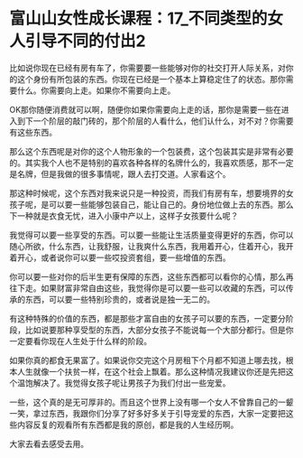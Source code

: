 # 富山山女性成长课程：17_不同类型的女人引导不同的付出2

比如说你现在已经有房有车了，你需要要一些能够对你的社交打开人际关系，对你的这个身份有所包装的东西。你现在已经是一个基本上算稳定住了的状态。那你需要什么。你需要向上走。如果你不需要向上走。

OK那你随便消费就可以啊，随便你如果你需要向上走的话，那你是需要一些在进入到下一个阶层的敲门砖的，那个阶层的人看什么，他们认什么，对不对？你需要有这些东西。

那么这个东西呢是对你的这个人物形象的一个包装费，这个包装其实是非常有必要的。其实我个人也不是特别的喜欢各种各样的名牌什么的，我喜欢质感，那不一定是名牌，但是我做的很多事情呢，跟人去打交道。人家看这个。

那这种时候呢，这个东西对我来说只是一种投资，而我们有房有车，想要境界的女孩子呢，是可以要一些能够包装自己，能让自己的。身份地位做上去的东西。那么下一种就是衣食无忧，进入小康中产以上，这样子女孩要什么呢？

我觉得可以要一些享受的东西。可以要一些能让生活质量变得更好的东西，你可以随心所欲，什么东西，让我舒服，让我爽什么东西，我用着开心，住着开心，我开着开心，或者说你可以要一些哎投资套组，要一些增值的东西。

你可以要一些对你的后半生更有保障的东西，这些东西都可以看你的心情，那么再往下走。如果财富非常自由这些，我觉得你是可以要一些可以收藏的东西，可以传承的东西，可以要一些特别珍贵的，或者说是独一无二的。

有这种特殊的价值的东西，都是那些才富自由的女孩子可以要的东西，一定要分阶段，比如说要那种享受型的东西，大部分女孩子不能说每一个大部分都行。但是你一定要看你现在人生处于什么样的阶段。

如果你真的都食无果富了。如果说你交完这个月房租下个月都不知道上哪去找，根本人生就像一个扶贫一样，在这个社会上飘着。那么这种情况我建议你还是先把这个温饱解决了。我觉得女孩子呢让男孩子为我们付出一些宠爱。

一些，这个真的是无可厚非的。而且这个世界上没有哪一个女人不曾靠自己的一颦一笑，拿过东西，我跟你们分享了好多好多关于引导宠爱的东西，大家一定要把这些内容反复的观看所有东西都是我的原创，都是我的人生经历啊。

大家去看去感受去用。